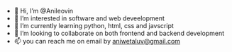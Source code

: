 - 👋 Hi, I’m @Anileovin
- 👀 I’m interested in software and web deveelopment
- 🌱 I’m currently learning python, html, css and javscript
- 💞️ I’m looking to collaborate on both frontend and backend development
- 📫 you can reach me on email by aniwetaluv@gmail.com

<!---
Anileovin/Anileovin is a ✨ special ✨ repository because its `README.md` (this file) appears on your GitHub profile.
You can click the Preview link to take a look at your changes.
--->
